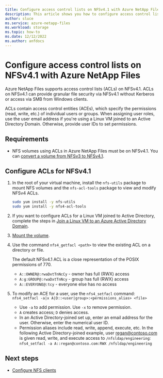 ```yaml
---
title: Configure access control lists on NFSv4.1 with Azure NetApp Files | Microsoft Docs
description: This article shows you how to configure access control lists (ACLs) on NFSv4.1 with Azure NetApp Files.
author: sluce
ms.service: azure-netapp-files
ms.workload: storage
ms.topic: how-to
ms.date: 12/12/2022
ms.author: anfdocs
---
```

# Configure access control lists on NFSv4.1 with Azure NetApp Files

Azure NetApp Files supports access control lists (ACLs) on NFSv4.1. ACLs on NFSv4.1 can provide granular file security via NFSv4.1 without Kerberos or access via SMB from Windows clients.

ACLs contain access control entities (ACEs), which specify the permissions (read, write, etc.) of individual users or groups. When assigning user roles, use the user email address if you're using a Linux VM joined to an Active Directory Domain. Otherwise, provide user IDs to set permissions. 

## Requirements

- NFS volumes using ACLs in Azure NetApp Files must be on NFSv4.1. You can [convert a volume from NFSv3 to NFSv4.1](convert-nfsv3-nfsv41.md).

  
<!-- 
## Before you begin

Confirm you have the correct Azure NetApp Files volume configuration:
* Protocol: NFSv4.1
    * Keberos: Disabled
    * LDAP: Enabled
    * Unix Permissions: 0777
    * Security Style: Unix
    * Export Policy
    * Allowed Clients: 0.0.0.0/0
    * Access: Read & Write
    * Root Access: On
    * Chown Mode: Unrestricted For more information see Configure NFS clients
Linux joined. Not using Kerberos. -->

## Configure ACLs for NFSv4.1

1. In the root of your virtual machine, install the `nfs-utils` package to mount NFS volumes and the `nfs-acl-tools` package to view and modify NFSv4 ACLs. 
    ```bash
    sudo yum install -y nfs-utils
    sudo yum install -y nfs4-acl-tools
    ```

1. If you want to configure ACLs for a Linux VM joined to Active Directory, complete the steps in [Join a Linux VM to an Azure Active Directory Domain](join-active-directory-domain.md).

1. [Mount the volume](azure-netapp-files-mount-unmount-volumes-for-virtual-machines.md).

1. Use the command `nfs4_getfacl <path>` to view the existing ACL on a directory or file.
    
    The default NFSv4.1 ACL is a close representation of the POSIX permissions of 770.
    - `A::OWNER@:rwaDxtTnNcCy` - owner has full (RWX) access
    - `A:g:GROUP@:rwaDxtTnNcy` - group has full (RWX) access
    - `A::EVERYONE@:tcy` - everyone else has no access

1. To modify an ACE for a user, use the `nfs4_setfacl` command: `nfs4_setfacl -a|x A|D::<user|group>:<permissions_alias> <file>`
    - Use `-a` to add permission. Use `-x` to remove permission.
    - `A` creates access; `D` denies access.
    - In an Active Directory-joined set up, enter an email address for the user. Otherwise, enter the numerical user ID.
    - Permission aliases include read, write, append, execute, etc.
    In the following Active Directory-joined example, user regan@contoso.com is given read, write, and execute access to `/nfsldap/engineering`:
    `nfs4_setfacl -a A::regan@contoso.com:RWX /nfsldap/engineering`

## Next steps

* [Configure NFS clients](configure-nfs-clients.md)
